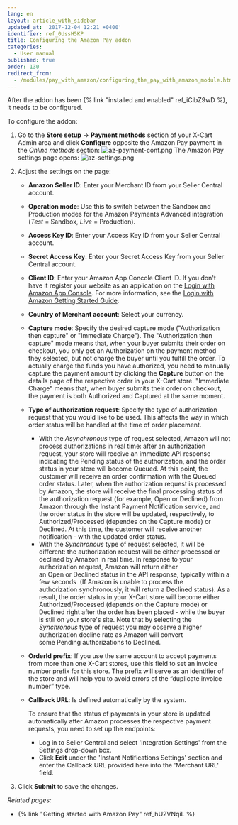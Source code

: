 ```yaml
---
lang: en
layout: article_with_sidebar
updated_at: '2017-12-04 12:21 +0400'
identifier: ref_0UssH5KP
title: Configuring the Amazon Pay addon
categories:
  - User manual
published: true
order: 130
redirect_from:
  - /modules/pay_with_amazon/configuring_the_pay_with_amazon_module.html
---
```



After the addon has been {% link "installed and enabled" ref_iCibZ9wD %}, it needs to be configured.

To configure the addon:

1.  Go to the **Store setup** -> **Payment methods** section of your X-Cart Admin area and click **Configure** opposite the Amazon Pay payment in the _Online methods_ section:
    ![az-payment-conf.png]({{site.baseurl}}/attachments/ref_0UssH5KP/az-payment-conf.png)
    The Amazon Pay settings page opens:
    ![az-settings.png]({{site.baseurl}}/attachments/ref_0UssH5KP/az-settings.png)


2.  Adjust the settings on the page:
    
    *   **Amazon Seller ID**: Enter your Merchant ID from your Seller Central account.
    *   **Operation mode**: Use this to switch between the Sandbox and Production modes for the Amazon Payments Advanced integration (_Test_ = Sandbox, _Live_ = Production).
    *   **Access Key ID**: Enter your Access Key ID from your Seller Central account.
    *   **Secret Access Key**: Enter your Secret Access Key from your Seller Central account.
    *   **Client ID**: Enter your Amazon App Concole Client ID. If you don't have it register your website as an application on the [Login with Amazon App Console](http://login.amazon.com/manageApps "Configuring the Amazon Pay addon"). For more information, see the [Login with Amazon Getting Started Guide](https://images-na.ssl-images-amazon.com/images/G/01/lwa/dev/docs/website-gsg._TTH_.pdf "Configuring the Amazon Pay addon"). 
    *   **Country of Merchant account**: Select your currency.
    *   **Capture mode**: Specify the desired capture mode ("Authorization then capture" or "Immediate Charge"). The "Authorization then capture" mode means that, when your buyer submits their order on checkout, you only get an Authorization on the payment method they selected, but not charge the buyer until you fulfill the order. To actually charge the funds you have authorized, you need to manually capture the payment amount by clicking the **Capture** button on the details page of the respective order in your X-Cart store. "Immediate Charge" means that, when buyer submits their order on checkout, the payment is both Authorized and Captured at the same moment.
    *   **Type of authorization request**: Specify the type of authorization request that you would like to be used. This affects the way in which order status will be handled at the time of order placement. 
        * With the _Asynchronous_ type of request selected, Amazon will not process authorizations in real time: after an authorization request, your store will receive an immediate API response indicating the Pending status of the authorization, and the order status in your store will become Queued. At this point, the customer will receive an order confirmation with the Queued order status. Later, when the authorization request is processed by Amazon, the store will receive the final processing status of the authorization request (for example, Open or Declined) from Amazon through the Instant Payment Notification service, and the order status in the store will be updated, respectively, to Authorized/Processed (dependes on the Capture mode) or Declined. At this time, the customer will receive another notification - with the updated order status. 
        * With the _Synchronous_ type of request selected, it will be different: the authorization request will be either processed or declined by Amazon in real time. In response to your authorization request, Amazon will return either an Open or Declined status in the API response, typically within a few seconds  (If Amazon is unable to process the authorization synchronously, it will return a Declined status). As a result, the order status in your X-Cart store will become either Authorized/Processed (depends on the Capture mode) or Declined right after the order has been placed - while the buyer is still on your store's site. Note that by selecting the _Synchronous_ type of request you may observe a higher authorization decline rate as Amazon will convert some Pending authorizations to Declined. 
     * **OrderId prefix**: If you use the same account to accept payments from more than one X-Cart stores, use this field to set an invoice number prefix for this store. The prefix will serve as an identifier of the store and will help you to avoid errors of the “duplicate invoice number” type.
     * **Callback URL**: Is defined automatically by the system. 
       
       To ensure that the status of payments in your store is updated automatically after Amazon processes the respective payment requests, you need to set up the endpoints:
          * Log in to Seller Central and select 'Integration Settings' from the Settings drop-down box.
          * Click **Edit** under the 'Instant Notifications Settings' section and enter the Callback URL provided here into the 'Merchant URL' field.

3.  Click **Submit** to save the changes.

_Related pages:_

*   {% link "Getting started with Amazon Pay" ref_hU2VNqiL %}
